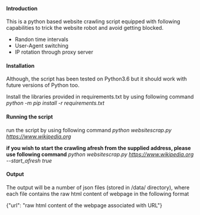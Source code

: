 #### Introduction
This is a python based website crawling script equipped with following capabilities to trick the website robot and avoid getting blocked. 
* Randon time intervals
* User-Agent switching
* IP rotation through proxy server

#### Installation
Although, the script has been tested on Python3.6 but it should work with future versions of Python too. 

Install the libraries provided in requirements.txt by using following command 
*python -m pip install -r requirements.txt*

#### Running the script
run the script by using following command
*python websitescrap.py https://www.wikipedia.org*

**if you wish to start the crawling afresh from the supplied address, please use following command**
*python websitescrap.py https://www.wikipedia.org --start_afresh true*

#### Output
The output will be a number of json files (stored in /data/ directory), where each file contains the raw html content of webpage in the following format

{"url": "raw html content of the webpage associated with URL"}
